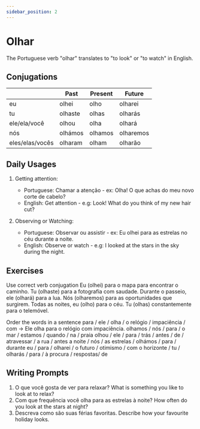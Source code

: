 ```yaml
---
sidebar_position: 2
---
```


# Olhar

The Portuguese verb "olhar" translates to "to look" or "to watch" in English.

## Conjugations

|                 | Past    | Present | Future    |
| --------------- | ------- | ------- | --------- |
| eu              | olhei   | olho    | olharei   |
| tu              | olhaste | olhas   | olharás   |
| ele/ela/você    | olhou   | olha    | olhará    |
| nós             | olhámos | olhamos | olharemos |
| eles/elas/vocês | olharam | olham   | olharão   |

## Daily Usages

1. Getting attention:

   - Portuguese: Chamar a atenção - ex: Olha! O que achas do meu novo corte de cabelo?
   - English: Get attention - e.g: Look! What do you think of my new hair cut?

2. Observing or Watching:

   - Portuguese: Observar ou assistir - ex: Eu olhei para as estrelas no céu durante a noite.
   - English: Observe or watch - e.g: I looked at the stars in the sky during the night.

## Exercises

Use correct verb conjugation
Eu (olhei) para o mapa para encontrar o caminho.
Tu (olhaste) para a fotografia com saudade.
Durante o passeio, ele (olhará) para a lua.
Nós (olharemos) para as oportunidades que surgirem.
Todas as noites, eu (olho) para o céu.
Tu (olhas) constantemente para o telemóvel.

Order the words in a sentence
para / ele / olha / o relógio / impaciência / com -> Ele olha para o relógio com impaciência.
olhamos / nós / para / o mar / estamos / quando / na / praia
olhou / ele / para / trás / antes / de / atravessar / a rua / antes
a noite / nós / as estrelas / olhámos / para / durante
eu / para / olharei / o futuro / otimismo / com
o horizonte / tu / olharás / para / à procura / respostas/ de

## Writing Prompts

1. O que você gosta de ver para relaxar? What is something you like to look at to relax?
2. Com que frequência você olha para as estrelas à noite? How often do you look at the stars at night?
3. Descreva como são suas férias favoritas. Describe how your favourite holiday looks.
